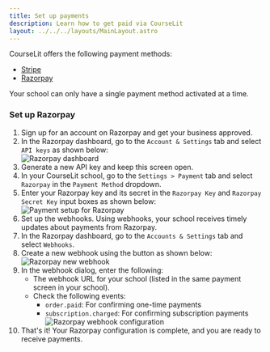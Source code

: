 ```yaml
---
title: Set up payments
description: Learn how to get paid via CourseLit
layout: ../../../layouts/MainLayout.astro
---
```


CourseLit offers the following payment methods:

-   [Stripe](https://stripe.com)
-   [Razorpay](https://razorpay.com)

Your school can only have a single payment method activated at a time.

### Set up Razorpay

1. Sign up for an account on Razorpay and get your business approved.
2. In the Razorpay dashboard, go to the `Account & Settings` tab and select `API keys` as shown below:  
   ![Razorpay dashboard](/assets/schools/razorpay-dashboard-api-key.png)
3. Generate a new API key and keep this screen open.
4. In your CourseLit school, go to the `Settings > Payment` tab and select `Razorpay` in the `Payment Method` dropdown.
5. Enter your Razorpay key and its secret in the `Razorpay Key` and `Razorpay Secret Key` input boxes as shown below:  
   ![Payment setup for Razorpay](/assets/schools/payment-setup-razorpay.png)
6. Set up the webhooks. Using webhooks, your school receives timely updates about payments from Razorpay.
7. In the Razorpay dashboard, go to the `Accounts & Settings` tab and select `Webhooks`.
8. Create a new webhook using the button as shown below:  
   ![Razorpay new webhook](/assets/schools/razorpay-add-webhook.png)
9. In the webhook dialog, enter the following:
    - The webhook URL for your school (listed in the same payment screen in your school).
    - Check the following events:  
       - `order.paid`: For confirming one-time payments  
       - `subscription.charged`: For confirming subscription payments  
      ![Razorpay webhook configuration](/assets/schools/razorpay-webhook-config.png)
10. That's it! Your Razorpay configuration is complete, and you are ready to receive payments.
